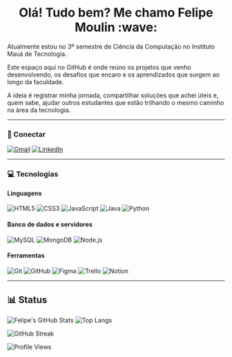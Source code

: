 <h1 align="center">Olá! Tudo bem? Me chamo Felipe Moulin :wave:</h1>

Atualmente estou no 3º semestre de Ciência da Computação no Instituto Mauá de Tecnologia.

Este espaço aqui no GitHub é onde reúno os projetos que venho desenvolvendo, os desafios que encaro e os aprendizados que surgem ao longo da faculdade.

A ideia é registrar minha jornada, compartilhar soluções que achei úteis e, quem sabe, ajudar outros estudantes que estão trilhando o mesmo caminho na área da tecnologia.

---

### :link: Conectar

[![Gmail](https://img.shields.io/badge/-GMAIL-D14836?style=for-the-badge&logo=gmail&logoColor=white)](mailto:moulinfelipe3@gmail.com)
[![LinkedIn](https://img.shields.io/badge/-LINKEDIN-0077B5?style=for-the-badge&logo=linkedin&logoColor=white)](https://www.linkedin.com/in/felipe-moulin-a41091341/)

---

### :computer: Tecnologias

#### Linguagens
![HTML5](https://img.shields.io/badge/-HTML5-E34F26?style=for-the-badge&logo=html5&logoColor=white)
![CSS3](https://img.shields.io/badge/-CSS3-1572B6?style=for-the-badge&logo=css3)
![JavaScript](https://img.shields.io/badge/-JavaScript-F7DF1E?style=for-the-badge&logo=javascript&logoColor=black)
![Java](https://img.shields.io/badge/-Java-orange?style=for-the-badge&logo=java)
![Python](https://img.shields.io/badge/-Python-3776AB?style=for-the-badge&logo=python)

#### Banco de dados e servidores
![MySQL](https://img.shields.io/badge/-MySQL-005C84?style=for-the-badge&logo=mysql&logoColor=white)
![MongoDB](https://img.shields.io/badge/-MongoDB-47A248?style=for-the-badge&logo=mongodb&logoColor=white)
![Node.js](https://img.shields.io/badge/-Node.js-339933?style=for-the-badge&logo=node.js&logoColor=white)

#### Ferramentas
![Git](https://img.shields.io/badge/-Git-F05032?style=for-the-badge&logo=git&logoColor=white)
![GitHub](https://img.shields.io/badge/-GitHub-181717?style=for-the-badge&logo=github&logoColor=white)
![Figma](https://img.shields.io/badge/-Figma-F24E1E?style=for-the-badge&logo=figma&logoColor=white)
![Trello](https://img.shields.io/badge/-Trello-0052CC?style=for-the-badge&logo=trello&logoColor=white)
![Notion](https://img.shields.io/badge/-Notion-000000?style=for-the-badge&logo=notion&logoColor=white)

---

## :bar_chart: Status

![Felipe's GitHub Stats](https://github-readme-stats.vercel.app/api?username=felipemoulinn&show_icons=true&theme=tokyonight&hide=issues)
![Top Langs](https://github-readme-stats.vercel.app/api/top-langs/?username=felipemoulinn&layout=compact&theme=tokyonight)

![GitHub Streak](https://github-readme-streak-stats.herokuapp.com?user=felipemoulinn&theme=tokyonight&date_format=M%20j%5B%2C%20Y%5D)

![Profile Views](https://komarev.com/ghpvc/?username=felipemoulinn&color=blue&style=flat-square)




